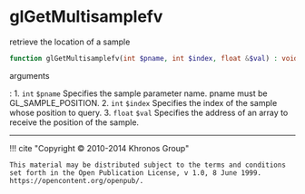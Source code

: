 # glGetMultisamplefv
retrieve the location of a sample

```php
function glGetMultisamplefv(int $pname, int $index, float &$val) : void
```

arguments

:    1. `int` `$pname` Specifies the sample parameter name. pname must be
    <constant>GL_SAMPLE_POSITION</constant>.
    2. `int` `$index` Specifies the index of the sample whose position to query.
    3. `float` `$val` Specifies the address of an array to receive the position
    of the sample.

---
     

!!! cite "Copyright © 2010-2014 Khronos Group"

    This material may be distributed subject to the terms and conditions set forth in the Open Publication License, v 1.0, 8 June 1999. https://opencontent.org/openpub/.